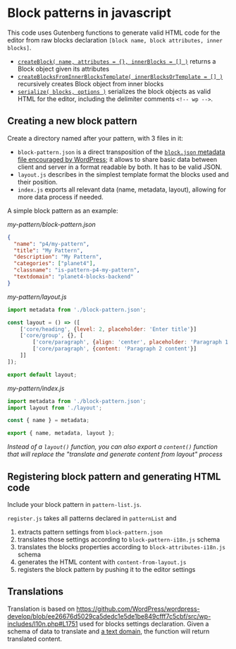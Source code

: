 # Block patterns in javascript

This code uses Gutenberg functions to generate valid HTML code for the editor from raw blocks declaration `[block name, block attributes, inner blocks]`.

- [`createBlock( name, attributes = {}, innerBlocks = [] )`](https://github.com/WordPress/gutenberg/blob/c81fb68193ef25fb42a05f3f004a0c0921fd1643/packages/blocks/src/api/factory.js#L35-L61) returns a Block object given its attributes
- [`createBlocksFromInnerBlocksTemplate( innerBlocksOrTemplate = [] )`](https://github.com/WordPress/gutenberg/blob/c81fb68193ef25fb42a05f3f004a0c0921fd1643/packages/blocks/src/api/factory.js#L63-L91) recursively creates Block object from inner blocks
- [`serialize( blocks, options )`](https://github.com/WordPress/gutenberg/blob/c81fb68193ef25fb42a05f3f004a0c0921fd1643/packages/blocks/src/api/serializer.js#L396-L407) serializes the block objects as valid HTML for the editor, including the delimiter comments `<!-- wp -->`.

## Creating a new block pattern

Create a directory named after your pattern, with 3 files in it:
- `block-pattern.json` is a direct transposition of the [`block.json` metadata file encouraged by WordPress](https://developer.wordpress.org/block-editor/reference-guides/block-api/block-metadata/); it allows to share basic data between client and server in a format readable by both. It has to be valid JSON.
- `layout.js` describes in the simplest template format the blocks used and their position.
- `index.js` exports all relevant data (name, metadata, layout), allowing for more data process if needed.

A simple block pattern as an example:

_my-pattern/block-pattern.json_
```json
{
  "name": "p4/my-pattern",
  "title": "My Pattern",
  "description": "My Pattern",
  "categories": ["planet4"],
  "classname": "is-pattern-p4-my-pattern",
  "textdomain": "planet4-blocks-backend"
}
```

_my-pattern/layout.js_
```js
import metadata from './block-pattern.json';

const layout = () => ([
    ['core/heading', {level: 2, placeholder: 'Enter title'}]
    ['core/group', {}, [
        ['core/paragraph', {align: 'center', placeholder: 'Paragraph 1 in group'}],
        ['core/paragraph', {content: 'Paragraph 2 content'}]
    ]]
]);

export default layout;
```

_my-pattern/index.js_
```js
import metadata from './block-pattern.json';
import layout from './layout';

const { name } = metadata;

export { name, metadata, layout };
```
_Instead of a `layout()` function, you can also export a `content()` function that will replace the "translate and generate content from layout" process_

## Registering block pattern and generating HTML code

Include your block pattern in `pattern-list.js`.

`register.js` takes all patterns declared in `patternList` and
1. extracts pattern settings from `block-pattern.json`
2. translates those settings according to `block-pattern-i18n.js` schema
3. translates the blocks properties according to `block-attributes-i18n.js` schema
4. generates the HTML content with `content-from-layout.js`
5. registers the block pattern by pushing it to the editor settings

## Translations

Translation is based on https://github.com/WordPress/wordpress-develop/blob/ee26676d5029ca5dedc1e5de1be849cfff7c5cbf/src/wp-includes/l10n.php#L1751 used for blocks settings declaration.
Given a schema of data to translate and [a text domain](https://developer.wordpress.org/block-editor/reference-guides/block-api/block-metadata/#text-domain), the function will return translated content.
